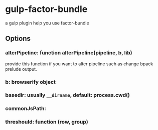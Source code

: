 # gulp-factor-bundle
a gulp plugin help you use factor-bundle

## Options

### alterPipeline: function alterPipeline(pipeline, b, lib)
provide this function if you want to alter pipeline such as change bpack prelude output.

### b: browserify object
### basedir: usually `__dirname`, default: process.cwd()
### commonJsPath:
### threshould: function (row, group)

